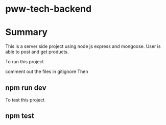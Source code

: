 # pww-tech-backend

# Summary

This is a server side project using node js express and mongoose. User is able to post and get products.


To run this project

comment out the files in gitignore
Then


## npm run dev

To test this project 

## npm test
